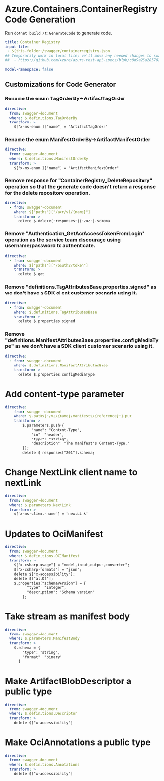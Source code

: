 # Azure.Containers.ContainerRegistry Code Generation

Run `dotnet build /t:GenerateCode` to generate code.

``` yaml
title: Container Registry
input-file:
 - $(this-folder)/swagger/containerregistry.json
## Temporarily work in local file; we'll move any needed changes to swagger transforms.
##  - https://github.com/Azure/azure-rest-api-specs/blob/c8d9a26a2857828e095903efa72512cf3a76c15d/specification/containerregistry/data-plane/Azure.ContainerRegistry/stable/2021-07-01/containerregistry.json
 
model-namespace: false
```

## Customizations for Code Generator

### Rename the enum TagOrderBy->ArtifactTagOrder
``` yaml
directive:
  from: swagger-document
  where: $.definitions.TagOrderBy
  transform: >
    $['x-ms-enum']["name"] = "ArtifactTagOrder"
```

### Rename the enum ManifestOrderBy->ArtifactManifestOrder
``` yaml
directive:
  from: swagger-document
  where: $.definitions.ManifestOrderBy
  transform: >
    $['x-ms-enum']["name"] = "ArtifactManifestOrder"
```

### Remove response for "ContainerRegistry_DeleteRepository" operation so that the generate code doesn't return a response for the delete repository operation.
```yaml
directive:
  - from: swagger-document
    where: $["paths"]["/acr/v1/{name}"]
    transform: >
      delete $.delete["responses"]["202"].schema
```

### Remove "Authentication_GetAcrAccessTokenFromLogin" operation as the service team discourage using username/password to authenticate.
```yaml
directive:
  - from: swagger-document
    where: $["paths"]["/oauth2/token"]
    transform: >
      delete $.get
```

### Remove "definitions.TagAttributesBase.properties.signed" as we don't have a SDK client customer scenario using it.
```yaml
directive:
  - from: swagger-document
    where: $.definitions.TagAttributesBase
    transform: >
      delete $.properties.signed
```

### Remove "definitions.ManifestAttributesBase.properties.configMediaType" as we don't have a SDK client customer scenario using it.
```yaml
directive:
  - from: swagger-document
    where: $.definitions.ManifestAttributesBase
    transform: >
      delete $.properties.configMediaType
```

# Add content-type parameter
``` yaml
directive:
    from: swagger-document
    where: $.paths["/v2/{name}/manifests/{reference}"].put
    transform: >
        $.parameters.push({
            "name": "Content-Type",
            "in": "header",
            "type": "string",
            "description": "The manifest's Content-Type."
        });
        delete $.responses["201"].schema;
```

# Change NextLink client name to nextLink
``` yaml
directive:
  from: swagger-document
  where: $.parameters.NextLink
  transform: >
    $["x-ms-client-name"] = "nextLink"
```

# Updates to OciManifest
``` yaml
directive:
  from: swagger-document
  where: $.definitions.OCIManifest
  transform: >
    $["x-csharp-usage"] = "model,input,output,converter";
    $["x-csharp-formats"] = "json";
    delete $["x-accessibility"];
    delete $["allOf"];
    $.properties["schemaVersion"] = {
          "type": "integer",
          "description": "Schema version"
        };
```

# Take stream as manifest body
``` yaml
directive:
  from: swagger-document
  where: $.parameters.ManifestBody
  transform: >
    $.schema = {
        "type": "string",
        "format": "binary"
      }
```

# Make ArtifactBlobDescriptor a public type
``` yaml
directive:
  from: swagger-document
  where: $.definitions.Descriptor
  transform: >
    delete $["x-accessibility"]
```

# Make OciAnnotations a public type
``` yaml
directive:
  from: swagger-document
  where: $.definitions.Annotations
  transform: >
    delete $["x-accessibility"]
```
